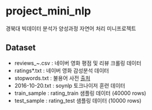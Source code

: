 # project_mini_nlp

경북대 빅데이터 분석가 양성과정 자연어 처리 미니프로젝트

## Dataset

- reviews_~.csv : 네이버 영화 평점 및 리뷰 크롤링 데이터
- ratings*.txt : 네이버 영화 감성분석 데이터
- stopwords.txt : 불용어 사전 [출처](https://deep.chulgil.me/hangugeo-bulyongeo-riseuteu/)
- 2016-10-20.txt :  soynlp 토크나이저 훈련 데이터
- train_sample : rating_train 샘플링 데이터 (40000 rows)
- test_sample : rating_test 샘플링 데이터 (10000 rows)
